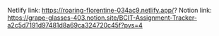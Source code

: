 Netlify link: https://roaring-florentine-034ac9.netlify.app/?
Notion link: https://grape-glasses-403.notion.site/BCIT-Assignment-Tracker-a2c5d7191d97481d8a69ca324720c45f?pvs=4